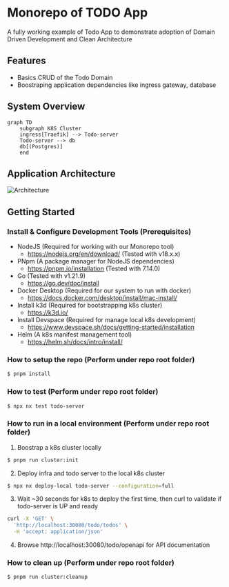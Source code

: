 # Monorepo of TODO App

A fully working example of Todo App to demonstrate adoption of Domain Driven Development and Clean Architecture

## Features

- Basics CRUD of the Todo Domain
- Boostraping application dependencies like ingress gateway, database


## System Overview

```mermaid
graph TD
    subgraph K8S Cluster
    ingress[Traefik] --> Todo-server
    Todo-server --> db 
    db[(Postgres)]
    end
```

## Application Architecture

![Architecture](https://cdn-media-1.freecodecamp.org/images/YIABVRTHRz58ZiT6W-emBkfNIQUHBelp8t6U)

## Getting Started

### Install & Configure Development Tools (Prerequisites)
- NodeJS (Required for working with our Monorepo tool)
  - https://nodejs.org/en/download/ (Tested with v18.x.x)
- PNpm (A package manager for NodeJS dependencies)
  - https://pnpm.io/installation (Tested with 7.14.0)
- Go (Tested with v1.21.9)
  - https://go.dev/doc/install
- Docker Desktop (Required for our system to run with docker)
  - https://docs.docker.com/desktop/install/mac-install/
- Install k3d (Required for bootstrapping k8s cluster)
  - https://k3d.io/
- Install Devspace (Required for manage local k8s development)
  - https://www.devspace.sh/docs/getting-started/installation
- Helm (A k8s manifest management tool)
  - https://helm.sh/docs/intro/install/

### How to setup the repo (Perform under repo root folder)

```bash
$ pnpm install
```

### How to test (Perform under repo root folder)

```bash
$ npx nx test todo-server
```

### How to run in a local environment (Perform under repo root folder)

1. Boostrap a k8s cluster locally
```bash
$ pnpm run cluster:init
```

2. Deploy infra and todo server to the local k8s cluster
```bash
$ npx nx deploy-local todo-server --configuration=full
```

3. Wait ~30 seconds for k8s to deploy the first time, then curl to validate if todo-server is UP and ready
```bash
curl -X 'GET' \
  'http://localhost:30080/todo/todos' \
  -H 'accept: application/json'
```

4. Browse http://localhost:30080/todo/openapi for API documentation


### How to clean up (Perform under repo root folder)

```bash
$ pnpm run cluster:cleanup
```
